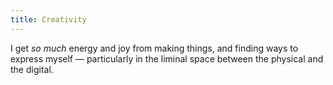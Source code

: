 ```yaml
---
title: Creativity
---
```

I get _so much_ energy and joy from making things, and finding ways to express myself — particularly in the liminal space between the physical and the digital.
